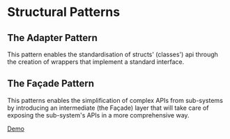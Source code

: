 # Structural Patterns

## The Adapter Pattern

This pattern enables the standardisation of structs' (classes') api through the creation of wrappers
that implement a standard interface.

## The Façade Pattern

This patterns enables the simplification of complex APIs from sub-systems by introducing an intermediate (the Façade) layer
that will take care of exposing the sub-system's APIs in a more comprehensive way.

[Demo](../patterns/structural/facade) 